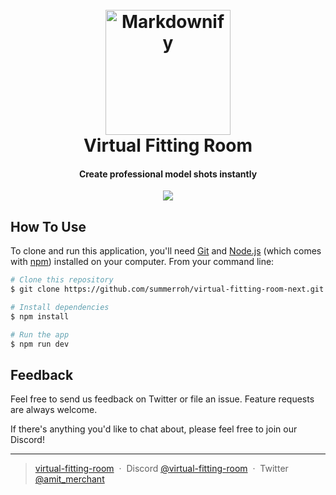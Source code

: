 <h1 align="center">
  <br>
  <a href="http://www.virtual-fitting-room.com"><img src="https://firebasestorage.googleapis.com/v0/b/virtual-fitting-room-ai.appspot.com/o/github-thumb.png?alt=media&token=1cf622e5-7d74-463f-adc5-c3b53efaef18" alt="Markdownify" width="200"></a>
  <br>
  Virtual Fitting Room
  <br>
</h1>

<h4 align="center">Create professional model shots 
instantly</h4>

<p align="center">
  <a href="http://www.virtual-fitting-room.com">
    <img src="https://firebasestorage.googleapis.com/v0/b/virtual-fitting-room-ai.appspot.com/o/github-main.png?alt=media&token=b02c7234-b96b-4f23-aaf0-c5aec156fde2">
  </a>
</p>

## How To Use

To clone and run this application, you'll need [Git](https://git-scm.com) and [Node.js](https://nodejs.org/en/download/) (which comes with [npm](http://npmjs.com)) installed on your computer. From your command line:

```bash
# Clone this repository
$ git clone https://github.com/summerroh/virtual-fitting-room-next.git

# Install dependencies
$ npm install

# Run the app
$ npm run dev
```

## Feedback

Feel free to send us feedback on Twitter or file an issue. Feature requests are always welcome.

If there's anything you'd like to chat about, please feel free to join our Discord!

---

> [virtual-fitting-room](https://www.virtual-fitting-room.com) &nbsp;&middot;&nbsp;
> Discord [@virtual-fitting-room](https://github.com/virtual-fitting-room) &nbsp;&middot;&nbsp;
> Twitter [@amit_merchant](https://twitter.com/virtual-fitting-room)
